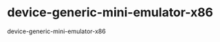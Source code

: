 device-generic-mini-emulator-x86
================================

device-generic-mini-emulator-x86

